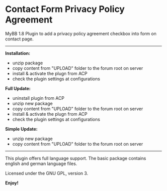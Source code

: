 # Contact Form Privacy Policy Agreement
MyBB 1.8 Plugin to add a privacy policy agreement checkbox into form on contact page.

--------------------------------

**Installation:**
* unzip package
* copy content from "UPLOAD" folder to the forum root on server
* install & activate the plugn from ACP
* check the plugin settings at configurations

**Full Update:**
* uninstall plugin from ACP
* unzip new package
* copy content from "UPLOAD" folder to the forum root on server
* install & activate the plugn from ACP
* check the plugin settings at configurations

**Simple Update:**
* unzip new package
* copy content from "UPLOAD" folder to the forum root on server

------------------------------------

This plugin offers full language support.
The basic package contains english and german language files.


Licensed under the GNU GPL, version 3.

**Enjoy!**
